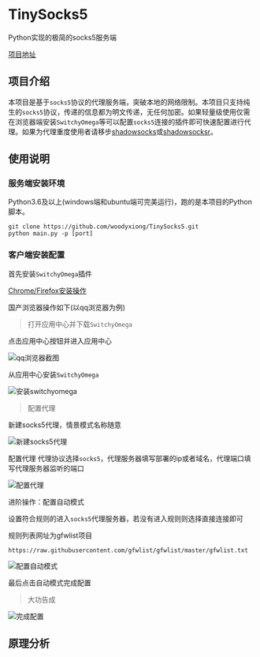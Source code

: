 # TinySocks5
Python实现的极简的socks5服务端

[项目地址](https://github.com/woodyxiong/TinySocks5)

## 项目介绍
本项目是基于`socks5`协议的代理服务端，突破本地的网络限制。本项目只支持纯生的`socks5`协议，传递的信息都为明文传递，无任何加密。如果轻量级使用仅需在浏览器端安装`SwitchyOmega`等可以配置`socks5`连接的插件即可快速配置进行代理。如果为代理重度使用者请移步[shadowsocks](https://github.com/shadowsocks)或[shadowsocksr](https://github.com/shadowsocksr-backup)。

## 使用说明
### 服务端安装环境
Python3.6及以上(windows端和ubuntu端可完美运行)，跑的是本项目的Python脚本。
```
git clone https://github.com/woodyxiong/TinySocks5.git
python main.py -p [port]
```
### 客户端安装配置
首先安装`SwitchyOmega`插件

[Chrome/Firefox安装操作](https://switchyomega.com/download.html)

国产浏览器操作如下(以qq浏览器为例)

> 打开应用中心并下载`SwitchyOmega`

点击应用中心按钮并进入应用中心

![qq浏览器截图](http://qncdn.gfkui.cn/18/6/21qq%E6%B5%8F%E8%A7%88%E5%99%A8%E6%88%AA%E5%9B%BE.png)

从应用中心安装`SwitchyOmega`

![安装switchyomega](http://qncdn.gfkui.cn/18/6/21%E5%AE%89%E8%A3%85switchyomega.png)

> 配置代理

新建socks5代理，情景模式名称随意

![新建socks5代理](http://qncdn.gfkui.cn/18/6/21%E6%96%B0%E5%BB%BA%E4%BB%A3%E7%90%86.jpg)

配置代理 代理协议选择`socks5`，代理服务器填写部署的ip或者域名，代理端口填写代理服务器监听的端口

![配置代理](http://qncdn.gfkui.cn/18/6/21%E9%85%8D%E7%BD%AE%E4%BB%A3%E7%90%86.jpg)

进阶操作：配置自动模式

设置符合规则的进入`socks5`代理服务器，若没有进入规则则选择直接连接即可

规则列表网址为gfwlist项目
```
https://raw.githubusercontent.com/gfwlist/gfwlist/master/gfwlist.txt
```

![配置自动模式](http://qncdn.gfkui.cn/18/6/21%E8%87%AA%E5%8A%A8%E6%A8%A1%E5%BC%8F.jpg)

最后点击自动模式完成配置

> 大功告成

![完成配置](http://qncdn.gfkui.cn/18/6/21%E7%BB%93%E6%9E%9C.jpg)


## 原理分析

